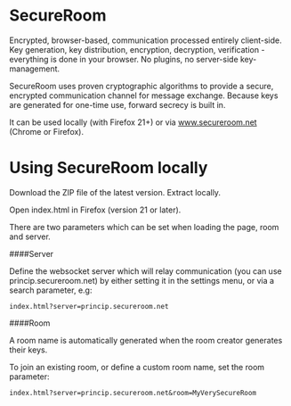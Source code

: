 SecureRoom
==========

Encrypted, browser-based, communication processed entirely client-side. Key generation, key distribution, encryption, decryption, verification - everything is done in your browser. No plugins, no server-side key-management.

SecureRoom uses proven cryptographic algorithms to provide a secure, encrypted communication channel for message exchange. Because keys are generated for one-time use, forward secrecy is built in.

It can be used locally (with Firefox 21+) or via www.secureroom.net (Chrome or Firefox).

Using SecureRoom locally
========================

Download the ZIP file of the latest version. Extract locally.

Open index.html in Firefox (version 21 or later).

There are two parameters which can be set when loading the page, room and server.

####Server

Define the websocket server which will relay communication (you can use princip.secureroom.net) by either setting it in the settings menu, or via a search parameter, e.g:

    index.html?server=princip.secureroom.net
    
####Room

A room name is automatically generated when the room creator generates their keys.

To join an existing room, or define a custom room name, set the room parameter:

    index.html?server=princip.secureroom.net&room=MyVerySecureRoom


